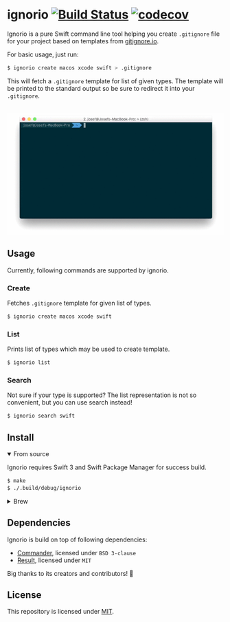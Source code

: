 # ignorio [![Build Status](https://travis-ci.com/josefdolezal/ignorio.svg?token=AxpSW7yys3aiQpPG9zMW&branch=master)](https://travis-ci.com/josefdolezal/ignorio) [![codecov](https://codecov.io/gh/josefdolezal/ignorio/branch/master/graph/badge.svg)](https://codecov.io/gh/josefdolezal/ignorio)
Ignorio is a pure Swift command line tool helping you create `.gitignore` file for your project based on templates from [gitignore.io](https://gitignore.io).

For basic usage, just run:

```bash
$ ignorio create macos xcode swift > .gitignore
```

This will fetch a `.gitignore` template for list of given types. The template will be printed to the standard output so be sure to redirect it into your `.gitignore`.

<p align="center">
    <br />
	<a href="https://github.com/josefdolezal/ignorio/"><img src="assets/cli.gif" alt="Ignorio terminal CLI" /></a>
</p>

## Usage

Currently, following commands are supported by ignorio.

### Create

Fetches `.gitignore` template for given list of types. 

```bash
$ ignorio create macos xcode swift
```

### List

Prints list of types which may be used to create template.

```bash
$ ignorio list
```

### Search

Not sure if your type is supported? The list representation is not so convenient, but you can use search instead!

```bash
$ ignorio search swift
```

## Install

<details open>
<summary>From source</summary>

Ignorio requires Swift 3 and Swift Package Manager for success build.

```bash
$ make
$ ./.build/debug/ignorio
```

</details>

<details>
<summary>Brew</summary>

Not supported yet.

</details>

## Dependencies

Ignorio is build on top of following dependencies:

* [Commander](https://github.com/kylef/Commander), licensed under `BSD 3-clause`
* [Result](https://github.com/antitypical/Result), licensed under `MIT`

Big thanks to its creators and contributors! :tada:

## License

This repository is licensed under [MIT](LICENSE).
